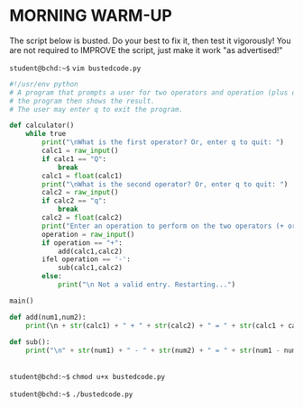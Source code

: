 # MORNING WARM-UP

The script below is busted. Do your best to fix it, then test it vigorously! You are not required to IMPROVE the script, just make it work "as advertised!"

`student@bchd:~$` `vim bustedcode.py`

```python
#!/usr/env python
# A program that prompts a user for two operators and operation (plus or minus)
# the program then shows the result.
# The user may enter q to exit the program.

def calculator()
    while true
        print("\nWhat is the first operator? Or, enter q to quit: ")
        calc1 = raw_input()
        if calc1 == "Q":
            break
        calc1 = float(calc1)
        print("\nWhat is the second operator? Or, enter q to quit: ")
        calc2 = raw_input()
        if calc2 == "q":
            break
        calc2 = float(calc2)
        print("Enter an operation to perform on the two operators (+ or -): ")
        operation = raw_input()
        if operation == "+":
            add(calc1,calc2)
        ifel operation == '-':
            sub(calc1,calc2)
        else:
            print("\n Not a valid entry. Restarting...")

main()

def add(num1,num2):
    print(\n + str(calc1) + " + " + str(calc2) + " = " + str(calc1 + calc2))
    
def sub():
    print("\n" + str(num1) + " - " + str(num2) + " = " + str(num1 - num2))
    
```

`student@bchd:~$` `chmod u+x bustedcode.py`

`student@bchd:~$` `./bustedcode.py`
